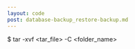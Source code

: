 ```yaml
---
layout: code
post: database-backup_restore-backup.md
---
```



$ tar -xvf &lt;tar_file&gt; -C &lt;folder_name&gt;
